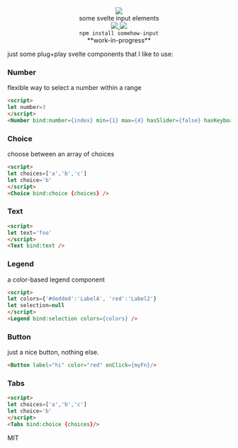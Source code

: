 
<div align="center">
  <img src="https://cloud.githubusercontent.com/assets/399657/23590290/ede73772-01aa-11e7-8915-181ef21027bc.png" />
  <div>some svelte input elements</div>

  <a href="https://npmjs.org/package/somehow-input">
    <img src="https://img.shields.io/npm/v/somehow-input.svg?style=flat-square" />
  </a>
  <a href="https://unpkg.com/somehow-input">
    <img src="https://badge-size.herokuapp.com/spencermountain/somehow-input/master/builds/somehow.min.js" />
  </a>
</div>


<div align="center">
  <code>npm install somehow-input</code>
</div>

<div align="center">
**work-in-progress**
</div>

just some plug+play svelte components that I like to use:

### Number
flexible way to select a number within a range
```html
<script>
let number=3
</script>
<Number bind:number={index} min={1} max={4} hasSlider={false} hasKeyboard={false}/>
```

### Choice
choose between an array of choices
```html
<script>
let choices=['a','b','c']
let choice='b'
</script>
<Choice bind:choice {choices} />
```

### Text
```html
<script>
let text='foo'
</script>
<Text bind:text />
```

### Legend
a color-based legend component
```html
<script>
let colors={'#dedded':'LabelA', 'red':'Label2'}
let selection=null
</script>
<Legend bind:selection colors={colors} />
```

### Button
just a nice button, nothing else.
```html
<Button label="hi" color="red" onClick={myFn}/>
```

### Tabs
```html
<script>
let choices=['a','b','c']
let choice='b'
</script>
<Tabs bind:choice {choices}/>
```

MIT
